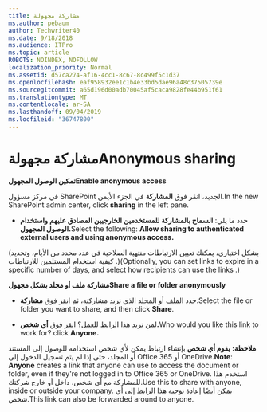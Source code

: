 ```yaml
---
title: مشاركة مجهولة
ms.author: pebaum
author: Techwriter40
ms.date: 9/18/2018
ms.audience: ITPro
ms.topic: article
ROBOTS: NOINDEX, NOFOLLOW
localization_priority: Normal
ms.assetid: d57ca274-af16-4cc1-8c67-8c499f5c1d37
ms.openlocfilehash: eaf958932ee1c1b4e33bd5dae96a48c37505739e
ms.sourcegitcommit: a65d196d00adb70045af5caca9828fe44b951f61
ms.translationtype: MT
ms.contentlocale: ar-SA
ms.lasthandoff: 09/04/2019
ms.locfileid: "36747800"
---
```

# <a name="anonymous-sharing"></a><span data-ttu-id="bfc8d-102">مشاركة مجهولة</span><span class="sxs-lookup"><span data-stu-id="bfc8d-102">Anonymous sharing</span></span>

 <span data-ttu-id="bfc8d-103">**تمكين الوصول المجهول**</span><span class="sxs-lookup"><span data-stu-id="bfc8d-103">**Enable anonymous access**</span></span>
  
<span data-ttu-id="bfc8d-104">في مركز مسؤول SharePoint الجديد، انقر فوق **المشاركة** في الجزء الأيمن.</span><span class="sxs-lookup"><span data-stu-id="bfc8d-104">In the new SharePoint admin center, click **sharing** in the left pane.</span></span> 
  
- <span data-ttu-id="bfc8d-105">حدد ما يلي: **السماح بالمشاركة للمستخدمين الخارجيين المصادق عليهم واستخدام الوصول المجهول.**</span><span class="sxs-lookup"><span data-stu-id="bfc8d-105">Select the following: **Allow sharing to authenticated external users and using anonymous access.**</span></span>
  
<span data-ttu-id="bfc8d-106">(بشكل اختياري، يمكنك تعيين الارتباطات منتهية الصلاحية في عدد محدد من الأيام، وتحديد كيفية استخدام المستلمين للارتباطات .)</span><span class="sxs-lookup"><span data-stu-id="bfc8d-106">(Optionally, you can set links to expire in a specific number of days, and select how recipients can use the links .)</span></span>
    
 <span data-ttu-id="bfc8d-107">**مشاركة ملف أو مجلد بشكل مجهول**</span><span class="sxs-lookup"><span data-stu-id="bfc8d-107">**Share a file or folder anonymously**</span></span>
  
- <span data-ttu-id="bfc8d-108">حدد الملف أو المجلد الذي تريد مشاركته، ثم انقر فوق **مشاركة**.</span><span class="sxs-lookup"><span data-stu-id="bfc8d-108">Select the file or folder you want to share, and then click **Share**.</span></span> 
    
- <span data-ttu-id="bfc8d-109">لمن تريد هذا الرابط للعمل؟ انقر فوق **أي شخص.**</span><span class="sxs-lookup"><span data-stu-id="bfc8d-109">Who would you like this link to work for? click **Anyone.**</span></span>
  
 <span data-ttu-id="bfc8d-110">**ملاحظة:** **يقوم أي شخص** بإنشاء ارتباط يمكن لأي شخص استخدامه للوصول إلى المستند أو المجلد، حتى إذا لم يتم تسجيل الدخول إلى Office 365 أو OneDrive.</span><span class="sxs-lookup"><span data-stu-id="bfc8d-110">**Note**: **Anyone** creates a link that anyone can use to access the document or folder, even if they're not logged in to Office 365 or OneDrive.</span></span> <span data-ttu-id="bfc8d-111">استخدم هذا للمشاركة مع أي شخص، داخل أو خارج شركتك.</span><span class="sxs-lookup"><span data-stu-id="bfc8d-111">Use this to share with anyone, inside or outside your company.</span></span> <span data-ttu-id="bfc8d-112">يمكن أيضًا إعادة توجيه هذا الرابط إلى أي شخص.</span><span class="sxs-lookup"><span data-stu-id="bfc8d-112">This link can also be forwarded around to anyone.</span></span> 
    

